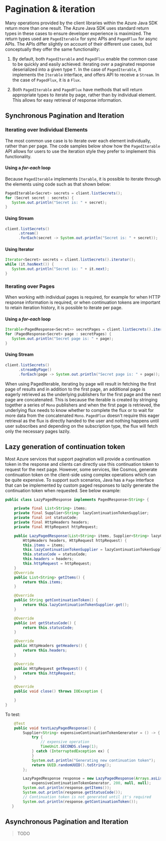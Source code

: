 # Pagination & iteration

Many operations provided by the client libraries within the Azure Java SDK return more than one result. The Azure Java SDK uses standard return types in these cases to ensure developer experience is maximized. The return types used are `PagedIterable` for sync APIs and `PagedFlux` for async APIs. The APIs differ slightly on account of their different use cases, but conceptually they offer the same functionality:

1. By default, both `PagedIterable` and `PagedFlux` enable the common case to be quickly and easily achieved: iterating over a paginated response deserialized into a given type `T`. In the case of `PagedIterable`, it implements the `Iterable` interface, and offers API to receive a `Stream`. In the case of `PagedFlux`, it is a `Flux`.

2. Both `PagedIterable` and `PagedFlux` have methods that will return appropriate types to iterate by page, rather than by individual element. This allows for easy retrieval of response information.

## Synchronous Pagination and Iteration

### Iterating over Individual Elements

The most common use case is to iterate over each element individually, rather than per page. The code samples below show how the `PagedIterable` API allows for users to use the iteration style they prefer to implement this functionality.

#### Using a _for-each_ loop

Because `PagedIterable` implements `Iterable`, it is possible to iterate through the elements using code such as that shown below:

```java
PagedIterable<Secret> secrets = client.listSecrets();
for (Secret secret : secrets) {
   System.out.println("Secret is: " + secret);
}
```

#### Using Stream

```java
client.listSecrets()
      .stream()
      .forEach(secret -> System.out.println("Secret is: " + secret));
```

#### Using Iterator

```java
Iterator<Secret> secrets = client.listSecrets().iterator();
while (it.hasNext()) {
   System.out.println("Secret is: " + it.next);
}
```

### Iterating over Pages

When working with individual pages is required, for example for when HTTP response information is required, or when continuation tokens are important to retain iteration history, it is possible to iterate per page.

#### Using a _for-each_ loop

```java
Iterable<PagedResponse<Secret>> secretPages = client.listSecrets().iterableByPage();
for (PagedResponse<Secret> page : secretPages) {
   System.out.println("Secret page is: " + page);
}
```

#### Using Stream

```java
client.listSecrets()
      .streamByPage()
      .forEach(page -> System.out.println("Secret page is: " + page));
```

When using PagedIterable, iterating by page will result in fetching the first page of results and in addition to the first page, an additional page is eagerly retrieved as the underlying publishers for the first page and the next page are concatenated. This is because the iterable is created by stringing together a series of `Mono` publishers and when the first page is retrieved, the underlying flux needs to know whether to complete the flux or to wait for more data from the concatenated `Mono`. `PagedFlux` doesn't require this eager retrieval as the flux is directly handed to the user and nothing happens until user subscribes and depending on the subscription type, the flux will fetch only the necessary pages lazily.

## Lazy generation of continuation token
Most Azure services that support pagination will provide a continuation token in the response and clients can directly use this continuation token to request for the next page. However, some services, like Cosmos, generate continuation token on the client-side using complex operations which can be quite expensive. To support such scenarios, Java has a `Page` interface that can be implemented by custom paged responses to lazily generate the continuation token when requested. See below example:

```java
public class LazyPagedResponse implements PagedResponse<String> {

    private final List<String> items;
    private final Supplier<String> lazyContinuationTokenSupplier;
    private final int statusCode;
    private final HttpHeaders headers;
    private final HttpRequest httpRequest;

    public LazyPagedResponse(List<String> items, Supplier<String> lazyContinuationTokenSupplier, int statusCode,
        HttpHeaders headers, HttpRequest httpRequest) {
        this.items = items;
        this.lazyContinuationTokenSupplier = lazyContinuationTokenSupplier;
        this.statusCode = statusCode;
        this.headers = headers;
        this.httpRequest = httpRequest;
    }
    @Override
    public List<String> getItems() {
        return this.items;
    }

    @Override
    public String getContinuationToken() {
        return this.lazyContinuationTokenSupplier.get();
    }

    @Override
    public int getStatusCode() {
        return this.statusCode;
    }

    @Override
    public HttpHeaders getHeaders() {
        return this.headers;
    }

    @Override
    public HttpRequest getRequest() {
        return this.httpRequest;
    }

    @Override
    public void close() throws IOException {

    }
}
```
To test:

```java
    @Test
    public void testLazyPagedResponse() {
        Supplier<String> expensiveContinuationTokenGenerator = () -> {
            try {
                // expensive operation
                TimeUnit.SECONDS.sleep(1);
            } catch (InterruptedException ex) {
            }
            System.out.println("Generating new continuation token");
            return UUID.randomUUID().toString();
        };

        LazyPagedResponse response = new LazyPagedResponse(Arrays.asList("foo", "bar"),
            expensiveContinuationTokenGenerator, 200, null, null);
        System.out.println(response.getItems());
        System.out.println(response.getStatusCode());
        // Continuation token is not generated until it's required
        System.out.println(response.getContinuationToken());
   }
```

## Asynchronous Pagination and Iteration

> TODO